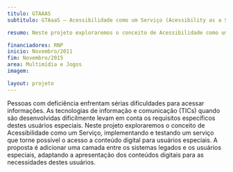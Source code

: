 ```yaml
---
titulo: GTAAAS
subtitulo: GTAaaS – Acessibilidade como um Serviço (Acessibility as a Service)

resumo: Neste projeto exploraremos o conceito de Acessibilidade como um Serviço, implementando e testando um serviço que torne possível o acesso a conteúdo digital para usuários especiais.

financiadores: RNP
inicio: Novembro/2011
fim: Novembro/2015
area: Multimídia e Jogos
imagem: 

layout: projeto
---
```


Pessoas com deficiência enfrentam sérias dificuldades para acessar informações. As tecnologias de informação e comunicação (TICs) quando são desenvolvidas dificilmente levam em conta os requisitos específicos destes usuários especiais. Neste projeto exploraremos o conceito de Acessibilidade como um Serviço, implementando e testando um serviço que torne possível o acesso a conteúdo digital para usuários especiais. A proposta é  adicionar uma camada entre os sistemas legados e os usuários especiais, adaptando a apresentação dos conteúdos digitais para as necessidades destes usuários.